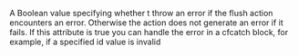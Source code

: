 A Boolean value specifying whether t throw an error if the
flush
action encounters an error. Otherwise the action does not generate an error if it fails. If this attribute is
true
you can handle the error in a
cfcatch
block, for example, if a specified id value is invalid